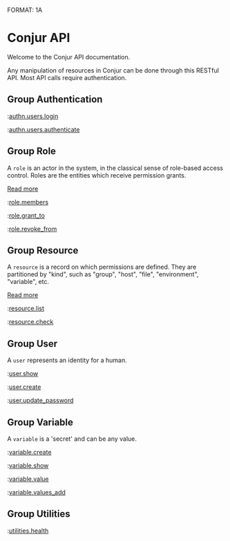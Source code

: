 FORMAT: 1A

# Conjur API

Welcome to the Conjur API documentation.

Any manipulation of resources in Conjur can be done through this RESTful API.
Most API calls require authentication.

## Group Authentication

:[authn.users.login](authn.users.login.md)

:[authn.users.authenticate](authn.users.authenticate.md)

## Group Role

A `role` is an actor in the system, in the classical sense of role-based access control. Roles are the entities which receive permission grants.

[Read more](https://developer.conjur.net/reference/services/authorization/role/)

:[role.members](role.members.md)

:[role.grant_to](role.grant_to.md)

:[role.revoke_from](role.revoke_from.md)

## Group Resource

A `resource` is a record on which permissions are defined. They are partitioned by "kind", such as "group", "host", "file", "environment", "variable", etc.

[Read more](https://developer.conjur.net/reference/services/authorization/resource/)

:[resource.list](resource.list.md)

:[resource.check](resource.check.md)

## Group User

A `user` represents an identity for a human.

:[user.show](user.show.md)

:[user.create](user.create.md)

:[user.update_password](user.update_password.md)

## Group Variable

A `variable` is a 'secret' and can be any value.

:[variable.create](variable.create.md)

:[variable.show](variable.show.md)

:[variable.value](variable.value.md)

:[variable.values_add](variable.values_add.md)

## Group Utilities

:[utilities.health](utilities.health.md)
